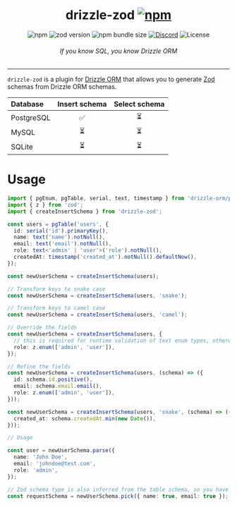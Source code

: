 <div align='center'>
<h1>drizzle-zod <a href=''><img alt='npm' src='https://img.shields.io/npm/v/drizzle-zod?label='></a></h1>
<img alt='npm' src='https://img.shields.io/npm/dm/drizzle-zod'>
<img alt='zod version' src='https://img.shields.io/npm/dependency-version/drizzle-zod/peer/zod'>
<img alt='npm bundle size' src='https://img.shields.io/bundlephobia/min/drizzle-zod'>
<a href='https://discord.gg/yfjTbVXMW4'><img alt='Discord' src='https://img.shields.io/discord/1043890932593987624'></a>
<img alt='License' src='https://img.shields.io/npm/l/drizzle-zod'>
<h6><i>If you know SQL, you know Drizzle ORM</i></h6>
<hr />
</div>

`drizzle-zod` is a plugin for [Drizzle ORM](https://github.com/drizzle-team/drizzle-orm) that allows you to generate [Zod](https://github.com/colinhacks/zod) schemas from Drizzle ORM schemas.

| Database    | Insert schema | Select schema |
|:------------|:-------------:|:-------------:|
| PostgreSQL  | ✅ | ⏳ |
| MySQL       | ⏳ | ⏳ |
| SQLite      | ⏳ | ⏳ |

# Usage

```ts
import { pgEnum, pgTable, serial, text, timestamp } from 'drizzle-orm/pg-core';
import { z } from 'zod';
import { createInsertSchema } from 'drizzle-zod';

const users = pgTable('users', {
  id: serial('id').primaryKey(),
  name: text('name').notNull(),
  email: text('email').notNull(),
  role: text<'admin' | 'user'>('role').notNull(),
  createdAt: timestamp('created_at').notNull().defaultNow(),
});

const newUserSchema = createInsertSchema(users);

// Transform keys to snake case
const newUserSchema = createInsertSchema(users, 'snake');

// Transform keys to camel case
const newUserSchema = createInsertSchema(users, 'camel');

// Override the fields
const newUserSchema = createInsertSchema(users, {
  // this is required for runtime validation of text enum types, otherwise z.string() will be used
  role: z.enum(['admin', 'user']),
});

// Refine the fields
const newUserSchema = createInsertSchema(users, (schema) => ({
  id: schema.id.positive(),
  email: schema.email.email(),
  role: z.enum(['admin', 'user']),
}));

const newUserSchema = createInsertSchema(users, 'snake', (schema) => ({
  created_at: schema.createdAt.min(new Date()),
}));

// Usage

const user = newUserSchema.parse({
  name: 'John Doe',
  email: 'johndoe@test.com',
  role: 'admin',
});

// Zod schema type is also inferred from the table schema, so you have full type safety
const requestSchema = newUserSchema.pick({ name: true, email: true });
```
